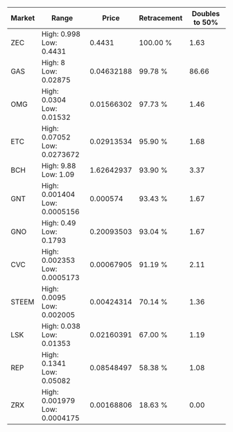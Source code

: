 | Market | Range | Price| Retracement | Doubles to 50% |
| --- | --- | --- | --- | --- |
| ZEC | High: 0.998<br />Low: 0.4431 | 0.4431 | 100.00 % | 1.63 |
| GAS | High: 8<br />Low: 0.02875 | 0.04632188 | 99.78 % | 86.66 |
| OMG | High: 0.0304<br />Low: 0.01532 | 0.01566302 | 97.73 % | 1.46 |
| ETC | High: 0.07052<br />Low: 0.0273672 | 0.02913534 | 95.90 % | 1.68 |
| BCH | High: 9.88<br />Low: 1.09 | 1.62642937 | 93.90 % | 3.37 |
| GNT | High: 0.001404<br />Low: 0.0005156 | 0.000574 | 93.43 % | 1.67 |
| GNO | High: 0.49<br />Low: 0.1793 | 0.20093503 | 93.04 % | 1.67 |
| CVC | High: 0.002353<br />Low: 0.0005173 | 0.00067905 | 91.19 % | 2.11 |
| STEEM | High: 0.0095<br />Low: 0.002005 | 0.00424314 | 70.14 % | 1.36 |
| LSK | High: 0.038<br />Low: 0.01353 | 0.02160391 | 67.00 % | 1.19 |
| REP | High: 0.1341<br />Low: 0.05082 | 0.08548497 | 58.38 % | 1.08 |
| ZRX | High: 0.001979<br />Low: 0.0004175 | 0.00168806 | 18.63 % | 0.00 |
